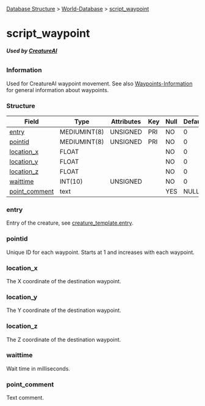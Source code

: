 [Database Structure](Database-Structure) > [World-Database](World-Database) > [script_waypoint](script_waypoint)

# script\_waypoint

###### **Used by [CreatureAI](https://github.com/azerothcore/azerothcore-wotlk/blob/master/src/server/game/AI/ScriptedAI/ScriptedCreature.h#L159)**

### Information

Used for CreatureAI waypoint movement. See also [Waypoints-Information](Waypoints-Information) for general information about waypoints.

### Structure

| Field                            | Type         | Attributes | Key | Null | Default |
|----------------------------------|--------------|------------|-----|------|---------|
| [entry](creature_template#entry) | MEDIUMINT(8) | UNSIGNED   | PRI | NO   | 0       |
| [pointid](#pointid)              | MEDIUMINT(8) | UNSIGNED   | PRI | NO   | 0       |
| [location_x](#location_x)        | FLOAT        |            |     | NO   | 0       |
| [location_y](#location_y)        | FLOAT        |            |     | NO   | 0       |
| [location_z](#location_z)        | FLOAT        |            |     | NO   | 0       |
| [waittime](#waittime)            | INT(10)      | UNSIGNED   |     | NO   | 0       |
| [point_comment](#point_comment)  | text         |            |     | YES  | NULL    |

### entry

Entry of the creature, see [creature\_template.entry](creature_template#entry).

### pointid

Unique ID for each waypoint. Starts at 1 and increases with each waypoint.

### location\_x

The X coordinate of the destination waypoint.

### location\_y

The Y coordinate of the destination waypoint.

### location\_z

The Z coordinate of the destination waypoint.

### waittime

Wait time in milliseconds.

### point\_comment

Text comment.

